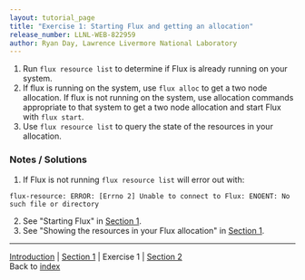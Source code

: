```yaml
---
layout: tutorial_page
title: "Exercise 1: Starting Flux and getting an allocation"
release_number: LLNL-WEB-822959
author: Ryan Day, Lawrence Livermore National Laboratory
---
```


1. Run `flux resource list` to determine if Flux is already running on your system.
2. If flux is running on the system, use `flux alloc` to get a two node allocation. If flux is not running on the system, use allocation commands appropriate to that system to get a two node allocation and start Flux with `flux start`.
3. Use `flux resource list` to query the state of the resources in your allocation.

### Notes / Solutions
1. If Flux is not running `flux resource list` will error out with:
```
flux-resource: ERROR: [Errno 2] Unable to connect to Flux: ENOENT: No such file or directory
```
2. See "Starting Flux" in [Section 1](/flux/section1).
3. See "Showing the resources in your Flux allocation" in [Section 1](/flux/section1).

---
[Introduction](/flux/intro) | [Section 1](/flux/section1) | Exercise 1 | [Section 2](/flux/section2)  
Back to [index](/flux/index)
